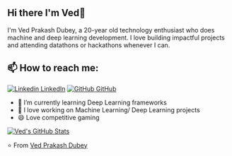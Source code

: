 ## Hi there I'm Ved👋
I'm Ved Prakash Dubey, a 20-year old technology enthusiast who does machine and deep learning development. I love building impactful projects and attending datathons or hackathons whenever I can.<br>
## 📫 How to reach me: 
[![Linkedin](https://i.stack.imgur.com/gVE0j.png) LinkedIn](https://www.linkedin.com/in/ved-prakash-dubey-swash/) [![GitHub](https://i.stack.imgur.com/tskMh.png) GitHub](https://github.com/VedPDubey)

- 🌱 I’m currently learning Deep Learning frameworks
- 👯 I love working on Machine Learning/ Deep Learning projects
- 😄 Love competitive gaming


[![Ved's GitHub Stats](https://github-readme-stats.vercel.app/api/?username=VedPDubey&count_private=true&theme=tokyonight&showicons=true)]()



⭐️ From [Ved Prakash Dubey](https://github.com/VedPDubey)